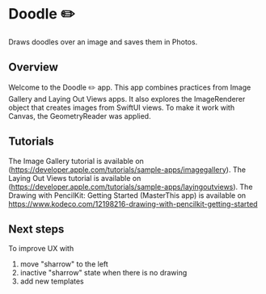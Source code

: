 #  Doodle ✏️

Draws doodles over an image and saves them in Photos.

## Overview

Welcome to the Doodle ✏️ app. This app combines practices from Image Gallery and Laying Out Views apps.
It also explores the ImageRenderer object that creates images from SwiftUI views. To make it work with Canvas, the GeometryReader was applied.

## Tutorials
The Image Gallery tutorial is available on (https://developer.apple.com/tutorials/sample-apps/imagegallery).
The Laying Out Views tutorial is available on (https://developer.apple.com/tutorials/sample-apps/layingoutviews).
The Drawing with PencilKit: Getting Started (MasterThis app) is available on https://www.kodeco.com/12198216-drawing-with-pencilkit-getting-started

## Next steps
To improve UX with 
1) move "sharrow" to the left
2) inactive "sharrow" state when there is no drawing
3) add new templates
